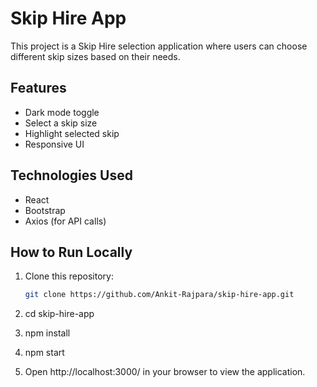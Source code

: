 # Skip Hire App

This project is a Skip Hire selection application where users can choose different skip sizes based on their needs.

## Features
- Dark mode toggle
- Select a skip size
- Highlight selected skip
- Responsive UI

## Technologies Used
- React
- Bootstrap
- Axios (for API calls)

## How to Run Locally
1. Clone this repository:
   ```sh
   git clone https://github.com/Ankit-Rajpara/skip-hire-app.git

2. cd skip-hire-app

3. npm install

4. npm start

5. Open http://localhost:3000/ in your browser to view the application.